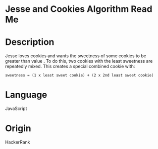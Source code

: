 # Jesse and Cookies Algorithm Read Me

# Description

Jesse loves cookies and wants the sweetness of some cookies to be greater than value . To do this, two cookies with the least sweetness are repeatedly mixed. This creates a special combined cookie with:
```
sweetness = (1 x least sweet cookie) + (2 x 2nd least sweet cookie)
```

# Language

JavaScript

# Origin

HackerRank